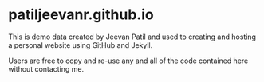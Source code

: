 patiljeevanr.github.io
=====================
This is demo data created by Jeevan Patil and used to creating and hosting a personal website using GitHub and Jekyll. 

Users are free to copy and re-use any and all of the code contained here without contacting me.
